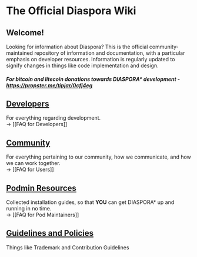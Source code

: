 # The Official Diaspora Wiki

## Welcome!
Looking for information about Diaspora? This is the official community-maintained repository of information and documentation, with a particular emphasis on developer resources. Information is regularly updated to signify changes in things like code implementation and design.

##### For bitcoin and litecoin donations towards DIASPORA* development - https://propster.me/tipjar/0cfj4eg

## [Developers](https://github.com/diaspora/diaspora/wiki/Developers)
For everything regarding development.  
→ [[FAQ for Developers]]

## [Community](https://github.com/diaspora/diaspora/wiki/Community)
For everything pertaining to our community, how we communicate, and how we can work together.  
→ [[FAQ for Users]]

## [Podmin Resources](https://github.com/diaspora/diaspora/wiki/Podmin-Resources)
Collected installation guides, so that **YOU** can get DIASPORA* up and running in no time.  
→ [[FAQ for Pod Maintainers]]

## [Guidelines and Policies](https://github.com/diaspora/diaspora/wiki/Guidelines-and-Policies)
Things like Trademark and Contribution Guidelines
